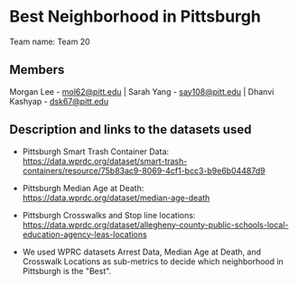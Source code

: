 # Best Neighborhood in Pittsburgh
Team name:  Team 20
## Members
Morgan Lee - mol62@pitt.edu | Sarah Yang - say108@pitt.edu | Dhanvi Kashyap - dsk67@pitt.edu
## Description and links to the datasets used
* Pittsburgh Smart Trash Container Data: https://data.wprdc.org/dataset/smart-trash-containers/resource/75b83ac9-8069-4cf1-bcc3-b9e6b04487d9
* Pittsburgh Median Age at Death: https://data.wprdc.org/dataset/median-age-death
* Pittsburgh Crosswalks and Stop line locations: https://data.wprdc.org/dataset/allegheny-county-public-schools-local-education-agency-leas-locations 

* We used WPRC datasets Arrest Data, Median Age at Death, and Crosswalk Locations as sub-metrics to decide which neighborhood in Pittsburgh is the "Best".
